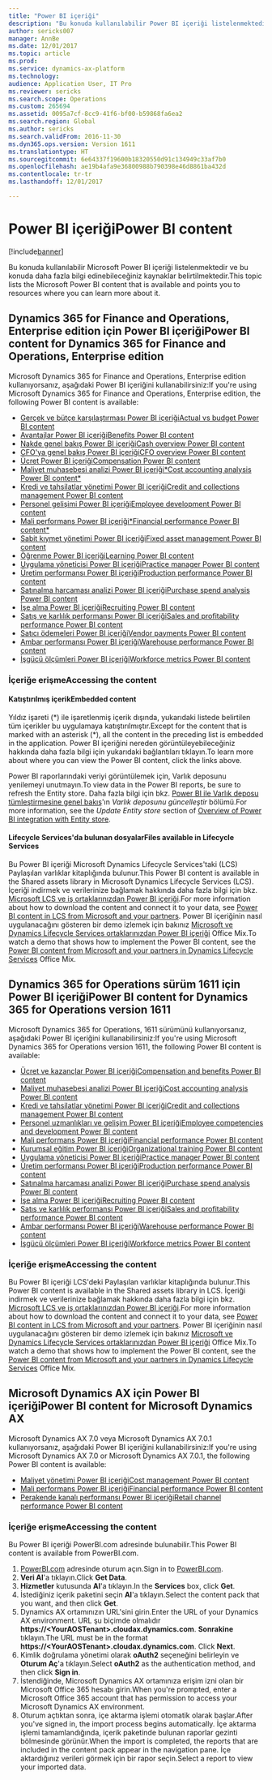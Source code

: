 ```yaml
---
title: "Power BI içeriği"
description: "Bu konuda kullanılabilir Power BI içeriği listelenmektedir ve bu konuda daha fazla bilgi edinebileceğiniz kaynaklar belirtilmektedir."
author: sericks007
manager: AnnBe
ms.date: 12/01/2017
ms.topic: article
ms.prod: 
ms.service: dynamics-ax-platform
ms.technology: 
audience: Application User, IT Pro
ms.reviewer: sericks
ms.search.scope: Operations
ms.custom: 265694
ms.assetid: 0095a7cf-8cc9-41f6-bf00-b59868fa6ea2
ms.search.region: Global
ms.author: sericks
ms.search.validFrom: 2016-11-30
ms.dyn365.ops.version: Version 1611
ms.translationtype: HT
ms.sourcegitcommit: 6e64337f19600b18320550d91c134949c33af7b0
ms.openlocfilehash: ae19b4afa9e36800988b790398e46d8861ba432d
ms.contentlocale: tr-tr
ms.lasthandoff: 12/01/2017

---
```


# <a name="power-bi-content"></a><span data-ttu-id="00236-103">Power BI içeriği</span><span class="sxs-lookup"><span data-stu-id="00236-103">Power BI content</span></span>
[!include[banner](../includes/banner.md)]


<span data-ttu-id="00236-104">Bu konuda kullanılabilir Microsoft Power BI içeriği listelenmektedir ve bu konuda daha fazla bilgi edinebileceğiniz kaynaklar belirtilmektedir.</span><span class="sxs-lookup"><span data-stu-id="00236-104">This topic lists the Microsoft Power BI content that is available and points you to resources where you can learn more about it.</span></span>

## <a name="power-bi-content-for-dynamics-365-for-finance-and-operations-enterprise-edition"></a><span data-ttu-id="00236-105">Dynamics 365 for Finance and Operations, Enterprise edition için Power BI içeriği</span><span class="sxs-lookup"><span data-stu-id="00236-105">Power BI content for Dynamics 365 for Finance and Operations, Enterprise edition</span></span>
<span data-ttu-id="00236-106">Microsoft Dynamics 365 for Finance and Operations, Enterprise edition kullanıyorsanız, aşağıdaki Power BI içeriğini kullanabilirsiniz:</span><span class="sxs-lookup"><span data-stu-id="00236-106">If you're using Microsoft Dynamics 365 for Finance and Operations, Enterprise edition, the following Power BI content is available:</span></span>

- [<span data-ttu-id="00236-107">Gerçek ve bütçe karşılaştırması Power BI içeriği</span><span class="sxs-lookup"><span data-stu-id="00236-107">Actual vs budget Power BI content</span></span>](ledger-budgets-power-bi.md)
- [<span data-ttu-id="00236-108">Avantajlar Power BI içeriği</span><span class="sxs-lookup"><span data-stu-id="00236-108">Benefits Power BI content</span></span>](benefits-power-bi.md)
- [<span data-ttu-id="00236-109">Nakde genel bakış Power BI içeriği</span><span class="sxs-lookup"><span data-stu-id="00236-109">Cash overview Power BI content</span></span>](../../financials/cash-bank-management/Cash-Overview-Power-BI-content.md)
- [<span data-ttu-id="00236-110">CFO'ya genel bakış Power BI içeriği</span><span class="sxs-lookup"><span data-stu-id="00236-110">CFO overview Power BI content</span></span>](CFO-power-bi.md)
- [<span data-ttu-id="00236-111">Ücret Power BI içeriği</span><span class="sxs-lookup"><span data-stu-id="00236-111">Compensation Power BI content</span></span>](compensation-power-bi.md)
- [<span data-ttu-id="00236-112">Maliyet muhasebesi analizi Power BI içeriği*</span><span class="sxs-lookup"><span data-stu-id="00236-112">Cost accounting analysis Power BI content*</span></span>](cost-accounting-analysis-content-pack.md) 
- [<span data-ttu-id="00236-113">Kredi ve tahsilatlar yönetimi Power BI içeriği</span><span class="sxs-lookup"><span data-stu-id="00236-113">Credit and collections management Power BI content</span></span>](../../financials/accounts-receivable/credit-collections-power-bi.md)
- [<span data-ttu-id="00236-114">Personel gelişimi Power BI içeriği</span><span class="sxs-lookup"><span data-stu-id="00236-114">Employee development Power BI content</span></span>](employee-development-PBI.md) 
- [<span data-ttu-id="00236-115">Mali performans Power BI içeriği*</span><span class="sxs-lookup"><span data-stu-id="00236-115">Financial performance Power BI content*</span></span>](financial-performance-power-bi-content-pack.md)
- [<span data-ttu-id="00236-116">Sabit kıymet yönetimi Power BI içeriği</span><span class="sxs-lookup"><span data-stu-id="00236-116">Fixed asset management Power BI content</span></span>](../../financials/fixed-assets/Fixed-asset-management-workspace.md)
- [<span data-ttu-id="00236-117">Öğrenme Power BI içeriği</span><span class="sxs-lookup"><span data-stu-id="00236-117">Learning Power BI content</span></span>](learning-power-bi.md)
- [<span data-ttu-id="00236-118">Uygulama yöneticisi Power BI içeriği</span><span class="sxs-lookup"><span data-stu-id="00236-118">Practice manager Power BI content</span></span>](practice-manager-power-bi.md)
- [<span data-ttu-id="00236-119">Üretim performansı Power BI içeriği</span><span class="sxs-lookup"><span data-stu-id="00236-119">Production performance Power BI content</span></span>](production-performance-power-bi.md)
- [<span data-ttu-id="00236-120">Satınalma harcaması analizi Power BI içeriği</span><span class="sxs-lookup"><span data-stu-id="00236-120">Purchase spend analysis Power BI content</span></span>](purchase-content-pack-for-power-bi.md) 
- [<span data-ttu-id="00236-121">İşe alma Power BI içeriği</span><span class="sxs-lookup"><span data-stu-id="00236-121">Recruiting Power BI content</span></span>](recruiting-analysis-power-bi-content-pack.md) 
- [<span data-ttu-id="00236-122">Satış ve karlılık performansı Power BI içeriği</span><span class="sxs-lookup"><span data-stu-id="00236-122">Sales and profitability performance Power BI content</span></span>](sales-profitability-performance-content-pack.md)
- [<span data-ttu-id="00236-123">Satıcı ödemeleri Power BI içeriği</span><span class="sxs-lookup"><span data-stu-id="00236-123">Vendor payments Power BI content</span></span>](../../financials/accounts-payable/Vendor-payments-workspace.md)
- [<span data-ttu-id="00236-124">Ambar performansı Power BI içeriği</span><span class="sxs-lookup"><span data-stu-id="00236-124">Warehouse performance Power BI content</span></span>](warehouse-power-bi-content.md)
- [<span data-ttu-id="00236-125">İşgücü ölçümleri Power BI içeriği</span><span class="sxs-lookup"><span data-stu-id="00236-125">Workforce metrics Power BI content</span></span>](workforce-analysis-power-bi-content-pack.md)  

### <a name="accessing-the-content"></a><span data-ttu-id="00236-126">İçeriğe erişme</span><span class="sxs-lookup"><span data-stu-id="00236-126">Accessing the content</span></span>

#### <a name="embedded-content"></a><span data-ttu-id="00236-127">Katıştırılmış içerik</span><span class="sxs-lookup"><span data-stu-id="00236-127">Embedded content</span></span>
<span data-ttu-id="00236-128">Yıldız işareti (\*) ile işaretlenmiş içerik dışında, yukarıdaki listede belirtilen tüm içerikler bu uygulamaya katıştırılmıştır.</span><span class="sxs-lookup"><span data-stu-id="00236-128">Except for the content that is marked with an asterisk (\*), all the content in the preceding list is embedded in the application.</span></span> <span data-ttu-id="00236-129">Power BI içeriğini nereden görüntüleyebileceğiniz hakkında daha fazla bilgi için yukarıdaki bağlantıları tıklayın.</span><span class="sxs-lookup"><span data-stu-id="00236-129">To learn more about where you can view the Power BI content, click the links above.</span></span>

<span data-ttu-id="00236-130">Power BI raporlarındaki veriyi görüntülemek için, Varlık deposunu yenilemeyi unutmayın.</span><span class="sxs-lookup"><span data-stu-id="00236-130">To view data in the Power BI reports, be sure to refresh the Entity store.</span></span> <span data-ttu-id="00236-131">Daha fazla bilgi için bkz. [Power BI ile Varlık deposu tümleştirmesine genel bakış](power-bi-integration-entity-store.md)'ın *Varlık deposunu güncelleştir* bölümü.</span><span class="sxs-lookup"><span data-stu-id="00236-131">For more information, see the *Update Entity store* section of [Overview of Power BI integration with Entity store](power-bi-integration-entity-store.md).</span></span>

#### <a name="files-available-in-lifecycle-services"></a><span data-ttu-id="00236-132">Lifecycle Services'da bulunan dosyalar</span><span class="sxs-lookup"><span data-stu-id="00236-132">Files available in Lifecycle Services</span></span>
<span data-ttu-id="00236-133">Bu Power BI içeriği Microsoft Dynamics Lifecycle Services'taki (LCS) Paylaşılan varlıklar kitaplığında bulunur.</span><span class="sxs-lookup"><span data-stu-id="00236-133">This Power BI content is available in the Shared assets library in Microsoft Dynamics Lifecycle Services (LCS).</span></span> <span data-ttu-id="00236-134">İçeriği indirmek ve verilerinize bağlamak hakkında daha fazla bilgi için bkz. [Microsoft LCS ve iş ortaklarınızdan Power BI içeriği](power-bi-content-microsoft-partners.md).</span><span class="sxs-lookup"><span data-stu-id="00236-134">For more information about how to download the content and connect it to your data, see [Power BI content in LCS from Microsoft and your partners](power-bi-content-microsoft-partners.md).</span></span> <span data-ttu-id="00236-135">Power BI içeriğinin nasıl uygulanacağını gösteren bir demo izlemek için bakınız [Microsoft ve Dynamics Lifecycle Services ortaklarınızdan Power BI içeriği](https://mix.office.com/watch/9puyb1b2xs1w) Office Mix.</span><span class="sxs-lookup"><span data-stu-id="00236-135">To watch a demo that shows how to implement the Power BI content, see the [Power BI content from Microsoft and your partners in Dynamics Lifecycle Services](https://mix.office.com/watch/9puyb1b2xs1w) Office Mix.</span></span>

## <a name="power-bi-content-for-dynamics-365-for-operations-version-1611"></a><span data-ttu-id="00236-136">Dynamics 365 for Operations sürüm 1611 için Power BI içeriği</span><span class="sxs-lookup"><span data-stu-id="00236-136">Power BI content for Dynamics 365 for Operations version 1611</span></span>
<span data-ttu-id="00236-137">Microsoft Dynamics 365 for Operations, 1611 sürümünü kullanıyorsanız, aşağıdaki Power BI içeriğini kullanabilirsiniz:</span><span class="sxs-lookup"><span data-stu-id="00236-137">If you're using Microsoft Dynamics 365 for Operations version 1611, the following Power BI content is available:</span></span>

- [<span data-ttu-id="00236-138">Ücret ve kazançlar Power BI içeriği</span><span class="sxs-lookup"><span data-stu-id="00236-138">Compensation and benefits Power BI content</span></span>](compensation-and-benefits-analysis-power-bi-content-pack.md)   
- [<span data-ttu-id="00236-139">Maliyet muhasebesi analizi Power BI içeriği</span><span class="sxs-lookup"><span data-stu-id="00236-139">Cost accounting analysis Power BI content</span></span>](cost-accounting-analysis-content-pack.md) 
- [<span data-ttu-id="00236-140">Kredi ve tahsilatlar yönetimi Power BI içeriği</span><span class="sxs-lookup"><span data-stu-id="00236-140">Credit and collections management Power BI content</span></span>](../../financials/accounts-receivable/credit-collections-power-bi.md)
- [<span data-ttu-id="00236-141">Personel uzmanlıkları ve gelişim Power BI içeriği</span><span class="sxs-lookup"><span data-stu-id="00236-141">Employee competencies and development Power BI content</span></span>](employee-competencies-and-development-analysis-power-bi-content-pack.md) 
- [<span data-ttu-id="00236-142">Mali performans Power BI içeriği</span><span class="sxs-lookup"><span data-stu-id="00236-142">Financial performance Power BI content</span></span>](financial-performance-power-bi-content-pack.md)
- [<span data-ttu-id="00236-143">Kurumsal eğitim Power BI içeriği</span><span class="sxs-lookup"><span data-stu-id="00236-143">Organizational training Power BI content</span></span>](organizational-training-analysis-power-bi-content-pack.md) 
- [<span data-ttu-id="00236-144">Uygulama yöneticisi Power BI içeriği</span><span class="sxs-lookup"><span data-stu-id="00236-144">Practice manager Power BI content</span></span>](practice-manager-power-bi.md)
- [<span data-ttu-id="00236-145">Üretim performansı Power BI içeriği</span><span class="sxs-lookup"><span data-stu-id="00236-145">Production performance Power BI content</span></span>](production-performance-power-bi.md)
- [<span data-ttu-id="00236-146">Satınalma harcaması analizi Power BI içeriği</span><span class="sxs-lookup"><span data-stu-id="00236-146">Purchase spend analysis Power BI content</span></span>](purchase-content-pack-for-power-bi.md) 
- [<span data-ttu-id="00236-147">İşe alma Power BI içeriği</span><span class="sxs-lookup"><span data-stu-id="00236-147">Recruiting Power BI content</span></span>](recruiting-analysis-power-bi-content-pack.md) 
- [<span data-ttu-id="00236-148">Satış ve karlılık performansı Power BI içeriği</span><span class="sxs-lookup"><span data-stu-id="00236-148">Sales and profitability performance Power BI content</span></span>](sales-profitability-performance-content-pack.md)
- [<span data-ttu-id="00236-149">Ambar performansı Power BI içeriği</span><span class="sxs-lookup"><span data-stu-id="00236-149">Warehouse performance Power BI content</span></span>](warehouse-power-bi-content.md)
- [<span data-ttu-id="00236-150">İşgücü ölçümleri Power BI içeriği</span><span class="sxs-lookup"><span data-stu-id="00236-150">Workforce metrics Power BI content</span></span>](workforce-analysis-power-bi-content-pack.md)  

### <a name="accessing-the-content"></a><span data-ttu-id="00236-151">İçeriğe erişme</span><span class="sxs-lookup"><span data-stu-id="00236-151">Accessing the content</span></span>
<span data-ttu-id="00236-152">Bu Power BI içeriği LCS'deki Paylaşılan varlıklar kitaplığında bulunur.</span><span class="sxs-lookup"><span data-stu-id="00236-152">This Power BI content is available in the Shared assets library in LCS.</span></span> <span data-ttu-id="00236-153">İçeriği indirmek ve verilerinize bağlamak hakkında daha fazla bilgi için bkz. [Microsoft LCS ve iş ortaklarınızdan Power BI içeriği](power-bi-content-microsoft-partners.md).</span><span class="sxs-lookup"><span data-stu-id="00236-153">For more information about how to download the content and connect it to your data, see [Power BI content in LCS from Microsoft and your partners](power-bi-content-microsoft-partners.md).</span></span> <span data-ttu-id="00236-154">Power BI içeriğinin nasıl uygulanacağını gösteren bir demo izlemek için bakınız [Microsoft ve Dynamics Lifecycle Services ortaklarınızdan Power BI içeriği](https://mix.office.com/watch/9puyb1b2xs1w) Office Mix.</span><span class="sxs-lookup"><span data-stu-id="00236-154">To watch a demo that shows how to implement the Power BI content, see the [Power BI content from Microsoft and your partners in Dynamics Lifecycle Services](https://mix.office.com/watch/9puyb1b2xs1w) Office Mix.</span></span>

## <a name="power-bi-content-for-microsoft-dynamics-ax"></a><span data-ttu-id="00236-155">Microsoft Dynamics AX için Power BI içeriği</span><span class="sxs-lookup"><span data-stu-id="00236-155">Power BI content for Microsoft Dynamics AX</span></span>
<span data-ttu-id="00236-156">Microsoft Dynamics AX 7.0 veya Microsoft Dynamics AX 7.0.1 kullanıyorsanız, aşağıdaki Power BI içeriğini kullanabilirsiniz:</span><span class="sxs-lookup"><span data-stu-id="00236-156">If you're using Microsoft Dynamics AX 7.0 or Microsoft Dynamics AX 7.0.1, the following Power BI content is available:</span></span>

- [<span data-ttu-id="00236-157">Maliyet yönetimi Power BI içeriği</span><span class="sxs-lookup"><span data-stu-id="00236-157">Cost management Power BI content</span></span>](cost-management-content-pack.md)    
- [<span data-ttu-id="00236-158">Mali performans Power BI içeriği</span><span class="sxs-lookup"><span data-stu-id="00236-158">Financial performance Power BI content</span></span>](financial-performance-power-bi-content-pack.md)
- [<span data-ttu-id="00236-159">Perakende kanalı performansı Power BI içeriği</span><span class="sxs-lookup"><span data-stu-id="00236-159">Retail channel performance Power BI content</span></span>](retail-channel-performance-dashboard-power-bi-data.md) 

### <a name="accessing-the-content"></a><span data-ttu-id="00236-160">İçeriğe erişme</span><span class="sxs-lookup"><span data-stu-id="00236-160">Accessing the content</span></span>
<span data-ttu-id="00236-161">Bu Power BI içeriği PowerBI.com adresinde bulunabilir.</span><span class="sxs-lookup"><span data-stu-id="00236-161">This Power BI content is available from PowerBI.com.</span></span>

1. <span data-ttu-id="00236-162">[PowerBI.com](https://www.powerbi.com/) adresinde oturum açın.</span><span class="sxs-lookup"><span data-stu-id="00236-162">Sign in to [PowerBI.com](https://www.powerbi.com/).</span></span>
2. <span data-ttu-id="00236-163">**Veri Al**'a tıklayın.</span><span class="sxs-lookup"><span data-stu-id="00236-163">Click **Get Data**.</span></span>
3. <span data-ttu-id="00236-164">**Hizmetler** kutusunda **Al**'a tıklayın.</span><span class="sxs-lookup"><span data-stu-id="00236-164">In the **Services** box, click **Get**.</span></span>
4. <span data-ttu-id="00236-165">İstediğiniz içerik paketini seçin  **Al**'a tıklayın.</span><span class="sxs-lookup"><span data-stu-id="00236-165">Select the content pack that you want, and then click **Get**.</span></span>
5. <span data-ttu-id="00236-166">Dynamics AX ortamınızın URL'sini girin.</span><span class="sxs-lookup"><span data-stu-id="00236-166">Enter the URL of your Dynamics AX environment.</span></span> <span data-ttu-id="00236-167">URL şu biçimde olmalıdır **https://&lt;YourAOSTenant&gt;.cloudax.dynamics.com**. **Sonrakine** tıklayın.</span><span class="sxs-lookup"><span data-stu-id="00236-167">The URL must be in the format **https://&lt;YourAOSTenant&gt;.cloudax.dynamics.com**. Click **Next**.</span></span>
6. <span data-ttu-id="00236-168">Kimlik doğrulama yönetimi olarak **oAuth2** seçeneğini belirleyin ve **Oturum Aç**'a tıklayın.</span><span class="sxs-lookup"><span data-stu-id="00236-168">Select **oAuth2** as the authentication method, and then click **Sign in**.</span></span>
7. <span data-ttu-id="00236-169">İstendiğinde, Microsoft Dynamics AX ortamınıza erişim izni olan bir Microsoft Office 365 hesabı girin.</span><span class="sxs-lookup"><span data-stu-id="00236-169">When you're prompted, enter a Microsoft Office 365 account that has permission to access your Microsoft Dynamics AX environment.</span></span>
8. <span data-ttu-id="00236-170">Oturum açtıktan sonra, içe aktarma işlemi otomatik olarak başlar.</span><span class="sxs-lookup"><span data-stu-id="00236-170">After you've signed in, the import process begins automatically.</span></span> <span data-ttu-id="00236-171">İçe aktarma işlemi tamamlandığında, içerik paketinde bulunan raporlar gezinti bölmesinde görünür.</span><span class="sxs-lookup"><span data-stu-id="00236-171">When the import is completed, the reports that are included in the content pack appear in the navigation pane.</span></span> <span data-ttu-id="00236-172">İçe aktardığınız verileri görmek için bir rapor seçin.</span><span class="sxs-lookup"><span data-stu-id="00236-172">Select a report to view your imported data.</span></span>

